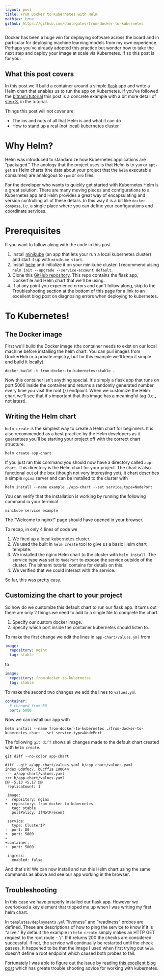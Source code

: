 ```yaml
---
layout: post
title: From Docker to Kubernetes with Helm
mathjax: true
github: https://github.com/dantegates/from-docker-to-kubernetes
---
```


Docker has been a huge win for deploying software across the board and in particular for deploying machine learning models from my own experience. Perhaps you've already adopted this practice but wonder how to take the next step and deploy your image at scale via Kubernetes. If so this post is for you.

## What this post covers

In this post we'll build a container around a simple [flask](flask.pocoo.org) app and write a Helm chart that enables us to run the app on Kubernetes. If you've followed the [bitnami tutorial](https://docs.bitnami.com/kubernetes/how-to/create-your-first-helm-chart/) this post is a concrete example with a bit more detail of [step 3.](https://docs.bitnami.com/kubernetes/how-to/create-your-first-helm-chart/#step-3-modify-chart-to-deploy-a-custom-service) in the tutorial.

Things this post will not cover are:

- The ins and outs of all that Helm is and what it can do
- How to stand up a real (not local) kubernetes cluster

# Why Helm?

Helm was introduced to standardize how Kubernetes applications are "packaged." The anology that the project uses is that Helm is to `yum` or `apt-get` as Helm charts (the data about your project that the `helm` executable consumes) are analogous to `rpm` or `deb` files.

For the developer who wants to quickly get started with Kubernetes Helm is a great solution. There are many moving pieces and configurations to a Kubernetes app and Helm provides a great way of encapsulating and version controlling all of these details. In this way it is a bit like `docker-compose`, i.e. a single place where you can define your configurations and coordinate services.

# Prerequisites

If you want to follow along with the code in this post

1. Install [minikube](https://github.com/kubernetes/minikube) (an app that lets your run a local kubernetes cluster) and start it up with `minikube start`.
2. Install [helm](https://github.com/kubernetes/helm) and initialize it on your minikube cluster. I recommend uising `helm init --upgrade --service-account default`.
3. Clone this [GitHub repository](https://github.com/dantegates/from-docker-to-kubernetes). This repo contains the flask app, Dockerfile and Helm chart that we'll be using.
4. If at any point you experience errors and can't follow along, skip to the Troubleshooting  section at the bottom of this page for a link to an excellent blog post on diagnosing errors when deploying to kubernetes.

# To Kubernetes!

## The Docker image

First we'll build the Docker image (the container needs to exist on our local machine before installing the helm chart. You can pull images from DockerHub or a private registry, but for this example we'll keep it simple and build it locally).

```shell
docker build -t from-docker-to-kubernetes:stable .
```

Now this container isn't anything special. It's simply a flask app that runs on port 5000 inside the container and returns a randomly generated number every time you visit the root (`/`) endpoint. When we customize the Helm chart we'll see that it's important that this image has a meaningful tag (i.e., not latest).

## Writing the Helm chart

`helm create` is the simplest way to create a Helm chart for beginners. It is also recommended as a best practice by the Helm developers as it guarantees you'll be starting your project off with the correct chart structure.

```shell
helm create app-chart
```

If you just ran this command you should now have a directory called `app-chart`. This directory is the Helm chart for your project. The chart is also functional out of the box (though not very interesting yet), it chart describes a simple `nginx` server and can be installed to the cluster with

```shell
helm install --name example ./app-chart --set service.type=NodePort
```

You can verify that the installation is working by running the following command in your terminal

```shell
minikube service example
```

The "Welcome to nginx!" page should have opened in your browser.


To recap, in only 4 lines of code we

1. We fired up a local kubernetes cluster.
2. We used the built in `helm create` tool to give us a basic Helm chart template.
3. We installed the nginx Helm chart to the cluster with `helm install`. The service type was set to `NodePort` to expose the service outside of the cluster. The bitnami tutorial contains for details on this.
4. We verified that we could interact with the service.

So far, this was pretty easy.

## Customizing the chart to your project

So how do we customize this default chart to run our flask app. It turns out there are only 2 things we need to add to a single file to complete the chart.

1. Specify our custom docker image.
2. Specify which port inside the container kubernetes should listen to.

To make the first change we edit the lines in `app-chart/values.yml` from

```yml
image:
  repository: nginx
  tag: stable
```

to

```yml
image:
  repository: from-docker-to-kubernetes
  tag: stable
```

To make the second two changes we add the lines to `values.yml`

```yml
container:
  # changed from 80
  port: 5000
```

Now we can install our app with

```shell
helm install --name from-docker-to-kubernetes ./from-docker-to-kubernetes-chart --set service.type=NodePort
```

The following `git diff` shows all changes made to the default chart created with `helm create`.


```shell
git diff --no-color app-chart
```

    diff --git a/app-chart/values.yaml b/app-chart/values.yaml
    index 6d0f0c7..b8cff2a 100644
    --- a/app-chart/values.yaml
    +++ b/app-chart/values.yaml
    @@ -5,13 +5,17 @@
     replicaCount: 1
     
     image:
    -  repository: nginx
    +  repository: from-docker-to-kubernetes
       tag: stable
       pullPolicy: IfNotPresent
     
     service:
       type: ClusterIP
    -  port: 80
    +  port: 5000
    +
    +container:
    +  port: 5000
     
     ingress:
       enabled: false


And that's it! We can now install and run this Helm chart using the same commands as above and see our app working in the browser.

## Troubleshooting

In this case we have properly installed our flask app. However we overlooked a key element that tripped me up when I was writing my first helm chart.

In `templates/deployments.yml` "liveness" and "readiness" probes are defined. These are descriptions of how to ping the service to know if it is "alive." By default the example in `helm create` simply makes an HTTP GET request to the root route - '/'. If it returns 200 the checks are considered successful. If not, the service will continually be restarted until the check passes. It happened to be that the image I used when first trying out `helm` doesn't define a root endpoint which caused both probes to fail.

Fortunately I was able to figure out the issue by reading [this excellent blog post](https://kukulinski.com/10-most-common-reasons-kubernetes-deployments-fail-part-1/) which has greate trouble shooting advice for working with kubernetes.
